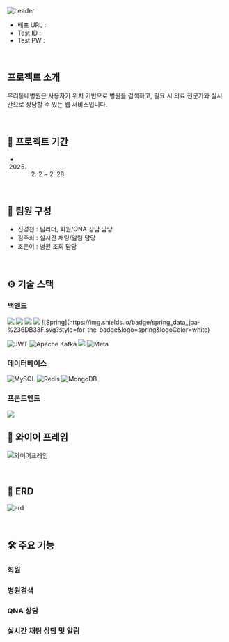 ![header](https://capsule-render.vercel.app/api?type=waving&color=timeGradient&text=우리동네병원&animation=twinkling&fontSize=70&height=300)
+ 배포 URL : 
+ Test ID : 
+ Test PW :  

<br>

## 프로젝트 소개
우리동네병원은 사용자가 위치 기반으로 병원을 검색하고, 필요 시 의료 전문가와 실시간으로 상담할 수 있는 웹 서비스입니다.

<br>

## 📅 프로젝트 기간
+  2025. 2. 2 ~ 2. 28

<br>

## 👥 팀원 구성
+ 진경천 : 팀리더, 회원/QNA 상담 담당
+ 김주희 : 실시간 채팅/알림 담당
+ 조은이 : 병원 조회 담당

<br>

## ⚙️ 기술 스택
### 백엔드
<img src="https://img.shields.io/badge/java-007396?style=for-the-badge&logo=java&logoColor=white"> 
<img src="https://img.shields.io/badge/spring-6DB33F?style=for-the-badge&logo=spring&logoColor=white">
<img src="https://img.shields.io/badge/spring_boot-6DB33F?style=for-the-badge&logo=spring_boot&logoColor=white">
<img src="https://img.shields.io/badge/spring_security-6DB33F?style=for-the-badge&logo=spring_security&logoColor=white">
![Spring](https://img.shields.io/badge/spring_data_jpa-%236DB33F.svg?style=for-the-badge&logo=spring&logoColor=white)

![JWT](https://img.shields.io/badge/JWT-black?style=for-the-badge&logo=JSON%20web%20tokens)
![Apache Kafka](https://img.shields.io/badge/Apache%20Kafka-000?style=for-the-badge&logo=apachekafka)
<img src="https://img.shields.io/badge/ollama-000000?style=for-the-badge&logo=ollama&logoColor=white">
![Meta](https://img.shields.io/badge/llama3-%230467DF.svg?style=for-the-badge&logo=Meta&logoColor=white)


### 데이터베이스
![MySQL](https://img.shields.io/badge/mysql-4479A1.svg?style=for-the-badge&logo=mysql&logoColor=white)
![Redis](https://img.shields.io/badge/redis-%23DD0031.svg?style=for-the-badge&logo=redis&logoColor=white)
![MongoDB](https://img.shields.io/badge/MongoDB-%234ea94b.svg?style=for-the-badge&logo=mongodb&logoColor=white)


### 프론트엔드
<img src="https://img.shields.io/badge/html5-E34F26?style=for-the-badge&logo=html5&logoColor=white">

<br>

## 📝 와이어 프레임
![와이어프레임](/uploads/4fd607f4ae18bd7fa96ae887f3680585/와이어프레임.png)

<br>

## 📐 ERD
![erd](/uploads/883965b24339c90fc1649d40ad450b34/erd.png)

<br>

## 🛠️ 주요 기능
### 회원
### 병원검색
### QNA 상담
### 실시간 채팅 상담 및 알림
